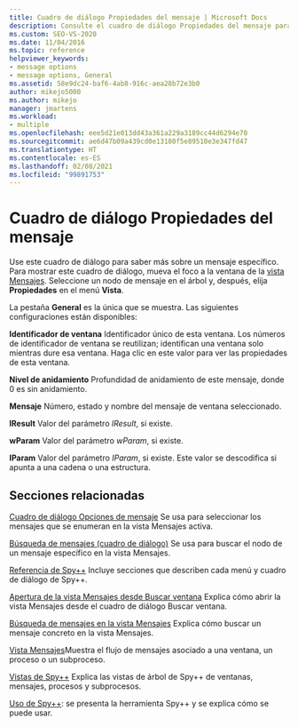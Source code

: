 ```yaml
---
title: Cuadro de diálogo Propiedades del mensaje | Microsoft Docs
description: Consulte el cuadro de diálogo Propiedades del mensaje para obtener más información sobre un mensaje que se muestra en la vista Mensajes.
ms.custom: SEO-VS-2020
ms.date: 11/04/2016
ms.topic: reference
helpviewer_keywords:
- message options
- message options, General
ms.assetid: 58e9dc24-baf6-4ab8-916c-aea28b72e3b0
author: mikejo5000
ms.author: mikejo
manager: jmartens
ms.workload:
- multiple
ms.openlocfilehash: eee5d21e013dd43a361a229a3189cc44d6294e70
ms.sourcegitcommit: ae6d47b09a439cd0e13180f5e89510e3e347fd47
ms.translationtype: HT
ms.contentlocale: es-ES
ms.lasthandoff: 02/08/2021
ms.locfileid: "99891753"
---
```

# <a name="message-properties-dialog-box"></a>Cuadro de diálogo Propiedades del mensaje
Use este cuadro de diálogo para saber más sobre un mensaje específico. Para mostrar este cuadro de diálogo, mueva el foco a la ventana de la [vista Mensajes](../debugger/messages-view.md). Seleccione un nodo de mensaje en el árbol y, después, elija **Propiedades** en el menú **Vista**.

 La pestaña **General** es la única que se muestra. Las siguientes configuraciones están disponibles:

 **Identificador de ventana** Identificador único de esta ventana. Los números de identificador de ventana se reutilizan; identifican una ventana solo mientras dure esa ventana. Haga clic en este valor para ver las propiedades de esta ventana.

 **Nivel de anidamiento** Profundidad de anidamiento de este mensaje, donde 0 es sin anidamiento.

 **Mensaje** Número, estado y nombre del mensaje de ventana seleccionado.

 **lResult** Valor del parámetro *lResult*, si existe.

 **wParam** Valor del parámetro *wParam*, si existe.

 **IParam** Valor del parámetro *IParam*, si existe. Este valor se descodifica si apunta a una cadena o una estructura.

## <a name="related-sections"></a>Secciones relacionadas
 [Cuadro de diálogo Opciones de mensaje](../debugger/message-options-dialog-box.md) Se usa para seleccionar los mensajes que se enumeran en la vista Mensajes activa.

 [Búsqueda de mensajes (cuadro de diálogo)](../debugger/message-search-dialog-box.md) Se usa para buscar el nodo de un mensaje específico en la vista Mensajes.

 [Referencia de Spy++](../debugger/spy-increment-reference.md) Incluye secciones que describen cada menú y cuadro de diálogo de Spy++.

 [Apertura de la vista Mensajes desde Buscar ventana](../debugger/how-to-open-messages-view-from-find-window.md) Explica cómo abrir la vista Mensajes desde el cuadro de diálogo Buscar ventana.

 [Búsqueda de mensajes en la vista Mensajes](../debugger/how-to-search-for-a-message-in-messages-view.md) Explica cómo buscar un mensaje concreto en la vista Mensajes.

 [Vista Mensajes](../debugger/messages-view.md)Muestra el flujo de mensajes asociado a una ventana, un proceso o un subproceso.

 [Vistas de Spy++](../debugger/spy-increment-views.md) Explica las vistas de árbol de Spy++ de ventanas, mensajes, procesos y subprocesos.

 [Uso de Spy++](../debugger/using-spy-increment.md): se presenta la herramienta Spy++ y se explica cómo se puede usar.